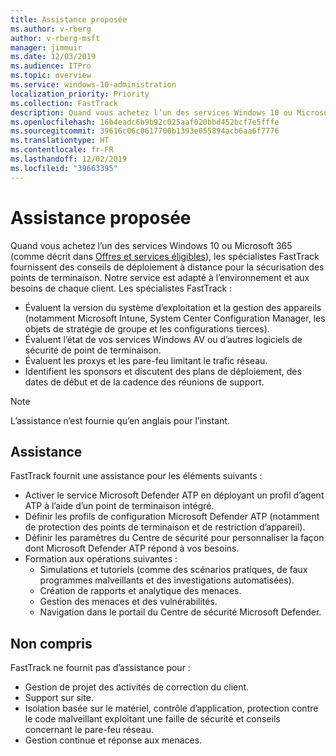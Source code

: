 ```yaml
---
title: Assistance proposée
ms.author: v-rberg
author: v-rberg-msft
manager: jimmuir
ms.date: 12/03/2019
ms.audience: ITPro
ms.topic: overview
ms.service: windows-10-administration
localization_priority: Priority
ms.collection: FastTrack
description: Quand vous achetez l’un des services Windows 10 ou Microsoft 365, les spécialistes FastTrack fournissent des conseils de déploiement à distance pour la sécurisation des points de terminaison. Notre service est adapté à l’environnement et aux besoins de chaque client.
ms.openlocfilehash: 16b4eadc6b9b92c025aaf020bbd452bcf7e5fffe
ms.sourcegitcommit: 39616c06c0617700b1393e055894acb6aa6f7776
ms.translationtype: HT
ms.contentlocale: fr-FR
ms.lasthandoff: 12/02/2019
ms.locfileid: "39663395"
---
```

# <a name="assistance-offered"></a>Assistance proposée  

Quand vous achetez l’un des services Windows 10 ou Microsoft 365 (comme décrit dans [Offres et services éligibles](M365-eligible-services-and-plans.md)), les spécialistes FastTrack fournissent des conseils de déploiement à distance pour la sécurisation des points de terminaison. Notre service est adapté à l’environnement et aux besoins de chaque client. Les spécialistes FastTrack :
- Évaluent la version du système d’exploitation et la gestion des appareils (notamment Microsoft Intune, System Center Configuration Manager, les objets de stratégie de groupe et les configurations tierces).
- Évaluent l’état de vos services Windows AV ou d’autres logiciels de sécurité de point de terminaison.
- Évaluent les proxys et les pare-feu limitant le trafic réseau.
- Identifient les sponsors et discutent des plans de déploiement, des dates de début et de la cadence des réunions de support.

> [!NOTE]
> L’assistance n’est fournie qu’en anglais pour l’instant. 

## <a name="assistance"></a>Assistance

FastTrack fournit une assistance pour les éléments suivants :
- Activer le service Microsoft Defender ATP en déployant un profil d’agent ATP à l’aide d’un point de terminaison intégré.
- Définir les profils de configuration Microsoft Defender ATP (notamment de protection des points de terminaison et de restriction d’appareil).
- Définir les paramètres du Centre de sécurité pour personnaliser la façon dont Microsoft Defender ATP répond à vos besoins.
- Formation aux opérations suivantes :
    - Simulations et tutoriels (comme des scénarios pratiques, de faux programmes malveillants et des investigations automatisées).
    - Création de rapports et analytique des menaces.
    - Gestion des menaces et des vulnérabilités.
    - Navigation dans le portail du Centre de sécurité Microsoft Defender.

## <a name="out-of-scope"></a>Non compris

FastTrack ne fournit pas d’assistance pour :
- Gestion de projet des activités de correction du client.
- Support sur site.
- Isolation basée sur le matériel, contrôle d’application, protection contre le code malveillant exploitant une faille de sécurité et conseils concernant le pare-feu réseau.
- Gestion continue et réponse aux menaces.

